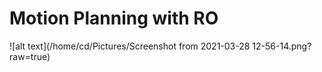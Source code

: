 # Motion Planning with RO
![alt text](/home/cd/Pictures/Screenshot from 2021-03-28 12-56-14.png?raw=true)
